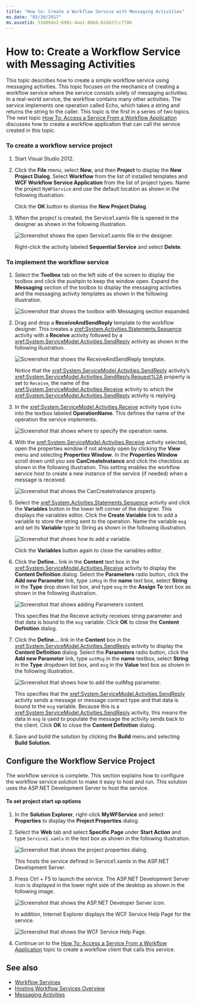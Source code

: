 ```yaml
---
title: "How to: Create a Workflow Service with Messaging Activities"
ms.date: "03/30/2017"
ms.assetid: 53d094e2-6901-4aa1-88b8-024b27ccf78b
---
```

# How to: Create a Workflow Service with Messaging Activities

This topic describes how to create a simple workflow service using messaging activities. This topic focuses on the mechanics of creating a workflow service where the service consists solely of messaging activities. In a real-world service, the workflow contains many other activities. The service implements one operation called Echo, which takes a string and returns the string to the caller. This topic is the first in a series of two topics. The next topic [How To: Access a Service From a Workflow Application](how-to-access-a-service-from-a-workflow-application.md) discusses how to create a workflow application that can call the service created in this topic.  
  
### To create a workflow service project  
  
1. Start Visual Studio 2012.  
  
2. Click the **File** menu, select **New**, and then **Project** to display the **New Project Dialog**. Select **Workflow** from the list of installed templates and **WCF Workflow Service Application** from the list of project types. Name the project `MyWFService` and use the default location as shown in the following illustration.  
  
     Click the **OK** button to dismiss the **New Project Dialog**.  
  
3. When the project is created, the Service1.xamlx file is opened in the designer as shown in the following illustration.  
  
     ![Screenshot shows the open Service1.xamlx file in the designer.](./media/how-to-create-a-workflow-service-with-messaging-activities/default-workflow-service.jpg)  
  
     Right-click the activity labeled **Sequential Service** and select **Delete**.  
  
### To implement the workflow service  
  
1. Select the **Toolbox** tab on the left side of the screen to display the toolbox and click the pushpin to keep the window open. Expand the **Messaging** section of the toolbox to display the messaging activities and the messaging activity templates as shown in the following illustration.  
  
     ![Screenshot that shows the toolbox with Messaging section expanded.](./media/how-to-create-a-workflow-service-with-messaging-activities/toolbox-messaging-section.jpg)  
  
2. Drag and drop a **ReceiveAndSendReply** template to the workflow designer. This creates a <xref:System.Activities.Statements.Sequence> activity with a **Receive** activity followed by a <xref:System.ServiceModel.Activities.SendReply> activity as shown in the following illustration.  
  
     ![Screenshot that shows the ReceiveAndSendReply template.](./media/how-to-create-a-workflow-service-with-messaging-activities/receiveandsendreply-template.jpg)  
  
     Notice that the <xref:System.ServiceModel.Activities.SendReply> activity’s <xref:System.ServiceModel.Activities.SendReply.Request%2A> property is set to `Receive`, the name of the <xref:System.ServiceModel.Activities.Receive> activity to which the <xref:System.ServiceModel.Activities.SendReply> activity is replying.  
  
3. In the <xref:System.ServiceModel.Activities.Receive> activity type `Echo` into the textbox labeled **OperationName**. This defines the name of the operation the service implements.  
  
     ![Screenshot that shows where to specify the operation name.](./media/how-to-create-a-workflow-service-with-messaging-activities/define-operation-name.jpg)  
  
4. With the <xref:System.ServiceModel.Activities.Receive> activity selected, open the properties window if not already open by clicking the **View** menu and selecting **Properties Window**. In the **Properties Window** scroll down until you see **CanCreateInstance** and click the checkbox as shown in the following illustration. This setting enables the workflow service host to create a new instance of the service (if needed) when a message is received.  
  
     ![Screenshot that shows the CanCreateInstance property.](./media/how-to-create-a-workflow-service-with-messaging-activities/cancreateinstance-property.jpg)  
  
5. Select the <xref:System.Activities.Statements.Sequence> activity and click the **Variables** button in the lower left corner of the designer. This displays the variables editor. Click the **Create Variable** link to add a variable to store the string sent to the operation. Name the variable `msg` and set its **Variable** type to String as shown in the following illustration.  
  
     ![Screenshot that shows how to add a variable.](./media/how-to-create-a-workflow-service-with-messaging-activities/add-variable-msg-string.jpg)  
  
     Click the **Variables** button again to close the variables editor.  
  
6. Click the **Define..** link in the **Content** text box in the <xref:System.ServiceModel.Activities.Receive> activity to display the **Content Definition** dialog. Select the **Parameters** radio button, click the **Add new Parameter** link, type `inMsg` in the **name** text box, select **String** in the **Type** drop down list box, and type `msg` in the **Assign To** text box as shown in the following illustration.  
  
     ![Screenshot that shows adding Parameters content.](./media/how-to-create-a-workflow-service-with-messaging-activities/adding-parameters-content.jpg)  
  
     This specifies that the Receive activity receives string parameter and that data is bound to the `msg` variable. Click **OK** to close the **Content Definition** dialog.  
  
7. Click the **Define...** link in the **Content** box in the <xref:System.ServiceModel.Activities.SendReply> activity to display the **Content Definition** dialog. Select the **Parameters** radio button, click the **Add new Parameter** link, type `outMsg` in the **name** textbox, select **String** in the **Type** dropdown list box, and `msg` in the **Value** text box as shown in the following illustration.  
  
     ![Screenshot that shows how to add the outMsg parameter.](./media/how-to-create-a-workflow-service-with-messaging-activities/outmsg-parameters-content.jpg)  
  
     This specifies that the <xref:System.ServiceModel.Activities.SendReply> activity sends a message or message contract type and that data is bound to the `msg` variable. Because this is a <xref:System.ServiceModel.Activities.SendReply> activity, this means the data in `msg` is used to populate the message the activity sends back to the client. Click **OK** to close the **Content Definition** dialog.  
  
8. Save and build the solution by clicking the **Build** menu and selecting **Build Solution**.  
  
## Configure the Workflow Service Project  

 The workflow service is complete. This section explains how to configure the workflow service solution to make it easy to host and run. This solution uses the ASP.NET Development Server to host the service.  
  
#### To set project start up options  
  
1. In the **Solution Explorer**, right-click **MyWFService** and select **Properties** to display the **Project Properties** dialog.  
  
2. Select the **Web** tab and select **Specific Page** under **Start Action** and type `Service1.xamlx` in the text box as shown in the following illustration.  
  
     ![Screenshot that shows the project properties dialog.](./media/how-to-create-a-workflow-service-with-messaging-activities/project-properties-dialog.jpg)  
  
     This hosts the service defined in Service1.xamlx in the ASP.NET Development Server.  
  
3. Press Ctrl + F5 to launch the service. The ASP.NET Development Server icon is displayed in the lower right side of the desktop as shown in the following image.  
  
     ![Screenshot that shows the ASP.NET Developer Server icon.](./media/how-to-create-a-workflow-service-with-messaging-activities/asp-net-dev-server-icon.jpg)  
  
     In addition, Internet Explorer displays the WCF Service Help Page for the service.  
  
     ![Screenshot that shows the WCF Service Help Page.](./media/how-to-create-a-workflow-service-with-messaging-activities/wcf-service-help-page.jpg)  
  
4. Continue on to the [How To: Access a Service From a Workflow Application](how-to-access-a-service-from-a-workflow-application.md) topic to create a workflow client that calls this service.  
  
## See also

- [Workflow Services](workflow-services.md)
- [Hosting Workflow Services Overview](hosting-workflow-services-overview.md)
- [Messaging Activities](messaging-activities.md)
